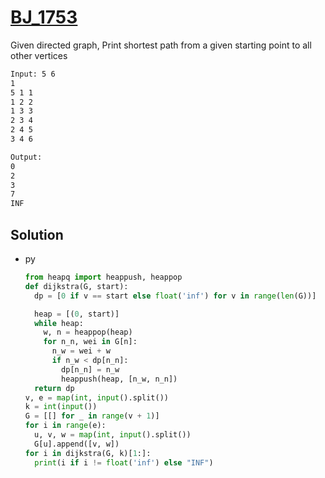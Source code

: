 # [BJ_1753](https://acmicpc.net/problem/1753)

Given directed graph, Print shortest path from a given starting point to all other vertices

```txt
Input: 5 6
1
5 1 1
1 2 2
1 3 3
2 3 4
2 4 5
3 4 6

Output:
0
2
3
7
INF
```

## Solution

* py

  ```py
  from heapq import heappush, heappop
  def dijkstra(G, start):
    dp = [0 if v == start else float('inf') for v in range(len(G))]

    heap = [(0, start)]
    while heap:
      w, n = heappop(heap)
      for n_n, wei in G[n]:
        n_w = wei + w
        if n_w < dp[n_n]:
          dp[n_n] = n_w
          heappush(heap, [n_w, n_n])
    return dp
  v, e = map(int, input().split())
  k = int(input())
  G = [[] for _ in range(v + 1)]
  for i in range(e):
    u, v, w = map(int, input().split())
    G[u].append([v, w])
  for i in dijkstra(G, k)[1:]:
    print(i if i != float('inf') else "INF")
  ```
